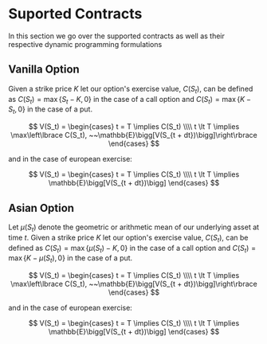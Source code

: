# Suported Contracts
In this section we go over the supported contracts as well as their respective dynamic programming formulations

## Vanilla Option

Given a strike price $K$ let our option's exercise value, $C(S_t)$, can be defined as $C(S_t) = \max\{S_t - K, 0\}$ in the case of a call option and $C(S_t) = \max\{K - S_t, 0\}$ in the case of a put.

$$
V(S_t) = 
\begin{cases}
t = T \implies C(S_t)
\\\\
t \lt T \implies \max\left\lbrace C(S_t), ~~\mathbb{E}\bigg[V(S_{t + dt})\bigg]\right\rbrace
\end{cases}
$$

and in the case of european exercise:

$$
V(S_t) = 
\begin{cases}
t = T \implies C(S_t)
\\\\
t \lt T \implies \mathbb{E}\bigg[V(S_{t + dt})\bigg]
\end{cases}
$$


## Asian Option

Let $\mu(S_t)$ denote the geometric or arithmetic mean of our underlying asset at time $t$. Given a strike price $K$ let our option's exercise value, $C(S_t)$, can be defined as $C(S_t) = \max\{\mu(S_t) - K, 0\}$ in the case of a call option and $C(S_t) = \max\{K - \mu(S_t), 0\}$ in the case of a put.

$$
V(S_t) = 
\begin{cases}
t = T \implies C(S_t)
\\\\
t \lt T \implies \max\left\lbrace C(S_t), ~~\mathbb{E}\bigg[V(S_{t + dt})\bigg]\right\rbrace
\end{cases}
$$

and in the case of european exercise:

$$
V(S_t) = 
\begin{cases}
t = T \implies C(S_t)
\\\\
t \lt T \implies \mathbb{E}\bigg[V(S_{t + dt})\bigg]
\end{cases}
$$
